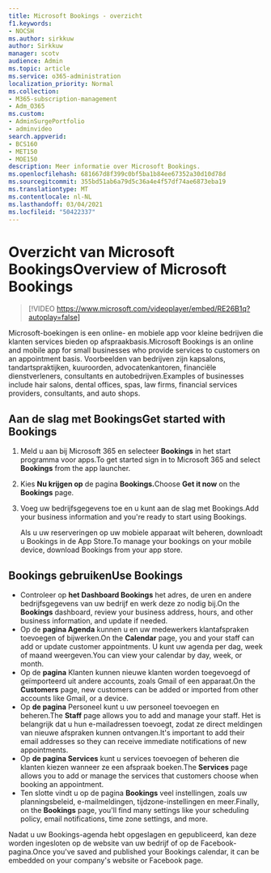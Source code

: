 ```yaml
---
title: Microsoft Bookings - overzicht
f1.keywords:
- NOCSH
ms.author: sirkkuw
author: Sirkkuw
manager: scotv
audience: Admin
ms.topic: article
ms.service: o365-administration
localization_priority: Normal
ms.collection:
- M365-subscription-management
- Adm_O365
ms.custom:
- AdminSurgePortfolio
- adminvideo
search.appverid:
- BCS160
- MET150
- MOE150
description: Meer informatie over Microsoft Bookings.
ms.openlocfilehash: 681667d8f399c0bf5ba1b84ee67352a30d10d78d
ms.sourcegitcommit: 355bd51ab6a79d5c36a4e4f57df74ae6873eba19
ms.translationtype: MT
ms.contentlocale: nl-NL
ms.lasthandoff: 03/04/2021
ms.locfileid: "50422337"
---
```

# <a name="overview-of-microsoft-bookings"></a><span data-ttu-id="80429-103">Overzicht van Microsoft Bookings</span><span class="sxs-lookup"><span data-stu-id="80429-103">Overview of Microsoft Bookings</span></span>

> [!VIDEO https://www.microsoft.com/videoplayer/embed/RE26B1q?autoplay=false]

<span data-ttu-id="80429-104">Microsoft-boekingen is een online- en mobiele app voor kleine bedrijven die klanten services bieden op afspraakbasis.</span><span class="sxs-lookup"><span data-stu-id="80429-104">Microsoft Bookings is an online and mobile app for small businesses who provide services to customers on an appointment basis.</span></span> <span data-ttu-id="80429-105">Voorbeelden van bedrijven zijn kapsalons, tandartspraktijken, kuuroorden, advocatenkantoren, financiële dienstverleners, consultants en autobedrijven.</span><span class="sxs-lookup"><span data-stu-id="80429-105">Examples of businesses include hair salons, dental offices, spas, law firms, financial services providers, consultants, and auto shops.</span></span>

## <a name="get-started-with-bookings"></a><span data-ttu-id="80429-106">Aan de slag met Bookings</span><span class="sxs-lookup"><span data-stu-id="80429-106">Get started with Bookings</span></span>

1. <span data-ttu-id="80429-107">Meld u aan bij Microsoft 365 en selecteer **Bookings** in het start programma voor apps.</span><span class="sxs-lookup"><span data-stu-id="80429-107">To get started sign in to Microsoft 365 and select **Bookings** from the app launcher.</span></span>
1. <span data-ttu-id="80429-108">Kies **Nu krijgen op** de pagina **Bookings.**</span><span class="sxs-lookup"><span data-stu-id="80429-108">Choose **Get it now** on the **Bookings** page.</span></span>
1. <span data-ttu-id="80429-109">Voeg uw bedrijfsgegevens toe en u kunt aan de slag met Bookings.</span><span class="sxs-lookup"><span data-stu-id="80429-109">Add your business information and you're ready to start using Bookings.</span></span>

    <span data-ttu-id="80429-110">Als u uw reserveringen op uw mobiele apparaat wilt beheren, downloadt u Bookings in de App Store.</span><span class="sxs-lookup"><span data-stu-id="80429-110">To manage your bookings on your mobile device, download Bookings from your app store.</span></span>

## <a name="use-bookings"></a><span data-ttu-id="80429-111">Bookings gebruiken</span><span class="sxs-lookup"><span data-stu-id="80429-111">Use Bookings</span></span>

- <span data-ttu-id="80429-112">Controleer op **het Dashboard Bookings** het adres, de uren en andere bedrijfsgegevens van uw bedrijf en werk deze zo nodig bij.</span><span class="sxs-lookup"><span data-stu-id="80429-112">On the **Bookings** dashboard, review your business address, hours, and other business information, and update if needed.</span></span>
- <span data-ttu-id="80429-113">Op de **pagina Agenda** kunnen u en uw medewerkers klantafspraken toevoegen of bijwerken.</span><span class="sxs-lookup"><span data-stu-id="80429-113">On the **Calendar** page, you and your staff can add or update customer appointments.</span></span> <span data-ttu-id="80429-114">U kunt uw agenda per dag, week of maand weergeven.</span><span class="sxs-lookup"><span data-stu-id="80429-114">You can view your calendar by day, week, or month.</span></span>
- <span data-ttu-id="80429-115">Op de **pagina** Klanten kunnen nieuwe klanten worden toegevoegd of geïmporteerd uit andere accounts, zoals Gmail of een apparaat.</span><span class="sxs-lookup"><span data-stu-id="80429-115">On the **Customers** page, new customers can be added or imported from other accounts like Gmail, or a device.</span></span>
- <span data-ttu-id="80429-116">Op **de pagina** Personeel kunt u uw personeel toevoegen en beheren.</span><span class="sxs-lookup"><span data-stu-id="80429-116">The **Staff** page allows you to add and manage your staff.</span></span> <span data-ttu-id="80429-117">Het is belangrijk dat u hun e-mailadressen toevoegt, zodat ze direct meldingen van nieuwe afspraken kunnen ontvangen.</span><span class="sxs-lookup"><span data-stu-id="80429-117">It's important to add their email addresses so they can receive immediate notifications of new appointments.</span></span>
- <span data-ttu-id="80429-118">Op **de pagina Services** kunt u services toevoegen of beheren die klanten kiezen wanneer ze een afspraak boeken.</span><span class="sxs-lookup"><span data-stu-id="80429-118">The **Services** page allows you to add or manage the services that customers choose when booking an appointment.</span></span>
- <span data-ttu-id="80429-119">Ten slotte vindt u op de pagina **Bookings** veel instellingen, zoals uw planningsbeleid, e-mailmeldingen, tijdzone-instellingen en meer.</span><span class="sxs-lookup"><span data-stu-id="80429-119">Finally, on the **Bookings** page, you'll find many settings like your scheduling policy, email notifications, time zone settings, and more.</span></span>

<span data-ttu-id="80429-120">Nadat u uw Bookings-agenda hebt opgeslagen en gepubliceerd, kan deze worden ingesloten op de website van uw bedrijf of op de Facebook-pagina.</span><span class="sxs-lookup"><span data-stu-id="80429-120">Once you've saved and published your Bookings calendar, it can be embedded on your company's website or Facebook page.</span></span>
